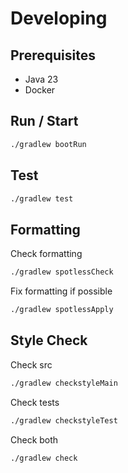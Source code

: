 # Developing

## Prerequisites

- Java 23
- Docker

## Run / Start

```bash
./gradlew bootRun
```

## Test

```bash
./gradlew test
```

## Formatting

Check formatting

```bash
./gradlew spotlessCheck
```

Fix formatting if possible

```bash
./gradlew spotlessApply
```

## Style Check

Check src

```bash
./gradlew checkstyleMain
```

Check tests

```bash
./gradlew checkstyleTest
```

Check both

```bash
./gradlew check
```
